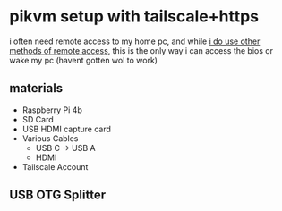 # pikvm setup with tailscale+https
i often need remote access to my home pc, and while [i do use other methods of remote access](https://github.com/eaaasun/i-forgor/remotedesktop), this is the only way i can access the bios or wake my pc (havent gotten wol to work)

## materials
- Raspberry Pi 4b
- SD Card
- USB HDMI capture card
- Various Cables
  - USB C -> USB A
  - HDMI
- Tailscale Account

## USB OTG Splitter
